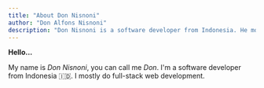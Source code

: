 ```yaml
---
title: "About Don Nisnoni"
author: "Don Alfons Nisnoni"
description: "Don Nisnoni is a software developer from Indonesia. He mostly do full-stack web development"
---
```


**Hello...**

My name is _Don Nisnoni_, you can call me _Don_. I'm a software
developer from Indonesia 🇮🇩. I mostly do full-stack web development.
